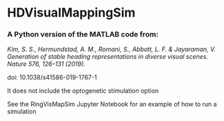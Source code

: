 # HDVisualMappingSim

### A Python version of the MATLAB code from:

_Kim, S. S., Hermundstad, A. M., Romani, S., Abbott, L. F. & Jayaraman, V. Generation of stable heading representations in diverse visual scenes. Nature 576, 126–131 (2019)._

doi: 10.1038/s41586-019-1767-1

It does not include the optogenetic stimulation option

See the RingVisMapSim Jupyter Notebook for an example of how to run a simulation

